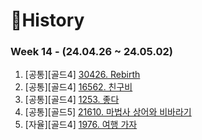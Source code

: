 # 📜History

### Week 14 - (24.04.26 ~ 24.05.02)

1. [공통][골드4] [30426. Rebirth](https://github.com/SunYerim/ssafyAlgorithmStudy/tree/baejun/baejun/BaejunRepo/src/week14/BOJ30426)
2. [공통][골드4] [16562. 친구비](https://github.com/SunYerim/ssafyAlgorithmStudy/tree/baejun/baejun/BaejunRepo/src/week14/BOJ16562)
3. [공통][골드4] [1253. 좋다](https://github.com/SunYerim/ssafyAlgorithmStudy/tree/baejun/baejun/BaejunRepo/src/week14/BOJ1253)
4. [공통][골드5] [21610. 마법사 상어와 비바라기](https://github.com/SunYerim/ssafyAlgorithmStudy/tree/baejun/baejun/BaejunRepo/src/week14/BOJ21610)
5. [자율][골드4] [1976. 여행 가자](https://github.com/SunYerim/ssafyAlgorithmStudy/tree/baejun/baejun/BaejunRepo/src/week14/BOJ1976)
